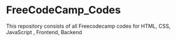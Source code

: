 # FreeCodeCamp_Codes
This repository consists of all Freecodecamp codes for HTML, CSS, JavaScript , Frontend, Backend
